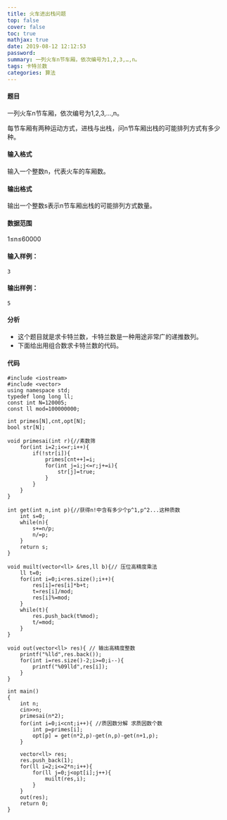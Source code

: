 ```yaml
---
title: 火车进出栈问题
top: false
cover: false
toc: true
mathjax: true
date: 2019-08-12 12:12:53
password:
summary: 一列火车n节车厢，依次编号为1,2,3,…,n。
tags: 卡特兰数
categories: 算法
---
```


#### 题目
一列火车n节车厢，依次编号为1,2,3,…,n。

每节车厢有两种运动方式，进栈与出栈，问n节车厢出栈的可能排列方式有多少种。
#### 输入格式
输入一个整数n，代表火车的车厢数。

#### 输出格式
输出一个整数s表示n节车厢出栈的可能排列方式数量。

#### 数据范围
1≤n≤60000
#### 输入样例：

    3

#### 输出样例：

    5

#### 分析

 - 这个题目就是求卡特兰数，卡特兰数是一种用途非常广的递推数列。
 - 下面给出用组合数求卡特兰数的代码。
#### 代码
 

```
#include <iostream>
#include <vector>
using namespace std;
typedef long long ll;
const int N=120005;
const ll mod=100000000;

int primes[N],cnt,opt[N];
bool str[N];

void primesai(int r){//素数筛 
	for(int i=2;i<=r;i++){
		if(!str[i]){
			primes[cnt++]=i;
			for(int j=i;j<=r;j+=i){
				str[j]=true;
			}
		}
	}
}

int get(int n,int p){//获得n!中含有多少个p^1,p^2...这种质数 
	int s=0;
	while(n){
		s+=n/p;
		n/=p;
	}
	return s; 
}

void muilt(vector<ll> &res,ll b){// 压位高精度乘法 
	ll t=0;
	for(int i=0;i<res.size();i++){
		res[i]=res[i]*b+t;
		t=res[i]/mod;
		res[i]%=mod;
	}
	while(t){
		res.push_back(t%mod);
		t/=mod;
	}
}

void out(vector<ll> res){ // 输出高精度整数 
	printf("%lld",res.back());
	for(int i=res.size()-2;i>=0;i--){
		printf("%09lld",res[i]);
	}
}

int main()
{
	int n;
	cin>>n;
	primesai(n*2);
	for(int i=0;i<cnt;i++){ //质因数分解 求质因数个数 
		int p=primes[i];
		opt[p] = get(n*2,p)-get(n,p)-get(n+1,p);
	}
	
	vector<ll> res;
	res.push_back(1);
	for(ll i=2;i<=2*n;i++){ 
		for(ll j=0;j<opt[i];j++){
			muilt(res,i);
		}
	}
	out(res);
	return 0;
}
```
